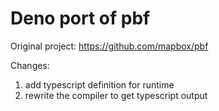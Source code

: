 # Deno port of pbf

Original project: https://github.com/mapbox/pbf

Changes:

1. add typescript definition for runtime
2. rewrite the compiler to get typescript output
